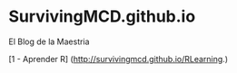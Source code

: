 # SurvivingMCD.github.io
El Blog de la Maestria

[1 - Aprender R] (http://survivingmcd.github.io/RLearning.)
